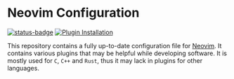 # Neovim Configuration

[![status-badge](https://github-ci.code-ape.dev/api/badges/6/status.svg?workflow=Package)](https://github-ci.code-ape.dev/repos/6)
[![Plugin Installation](https://github.com/TumbleOwlee/neovim-config/actions/workflows/cache.yml/badge.svg)](https://github.com/TumbleOwlee/neovim-config/actions/workflows/cache.yml)

This repository contains a fully up-to-date configuration file for [Neovim](https://github.com/neovim/neovim). It contains various plugins that may be helpful while developing software. It is mostly used for `C`, `C++` and `Rust`, thus it may lack in plugins for other languages.
